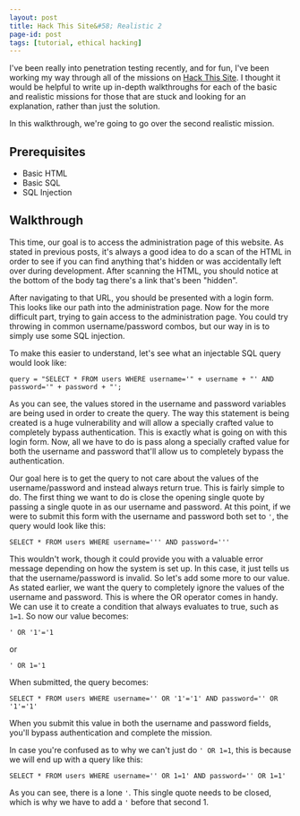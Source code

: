 ```yaml
---
layout: post
title: Hack This Site&#58; Realistic 2
page-id: post
tags: [tutorial, ethical hacking]
---
```


I've been really into penetration testing recently, and for fun, I've been working my way through all of the missions on [Hack This Site](https://www.hackthissite.org/). I thought it would be helpful to write up in-depth walkthroughs for each of the basic and realistic missions for those that are stuck and looking for an explanation, rather than just the solution.

In this walkthrough, we're going to go over the second realistic mission.

## Prerequisites

- Basic HTML
- Basic SQL
- SQL Injection

## Walkthrough

This time, our goal is to access the administration page of this website. As stated in previous posts, it's always a good idea to do a scan of the HTML in order to see if you can find anything that's hidden or was accidentally left over during development. After scanning the HTML, you should notice at the bottom of the body tag there's a link that's been "hidden".

After navigating to that URL, you should be presented with a login form. This looks like our path into the administration page. Now for the more difficult part, trying to gain access to the administration page. You could try throwing in common username/password combos, but our way in is to simply use some SQL injection.

To make this easier to understand, let's see what an injectable SQL query would look like:

`query = "SELECT * FROM users WHERE username='" + username + "' AND password='" + password + "';`

As you can see, the values stored in the username and password variables are being used in order to create the query. The way this statement is being created is a huge vulnerability and will allow a specially crafted value to completely bypass authentication. This is exactly what is going on with this login form. Now, all we have to do is pass along a specially crafted value for both the username and password that'll allow us to completely bypass the authentication. 

Our goal here is to get the query to not care about the values of the username/password and instead always return true. This is fairly simple to do. The first thing we want to do is close the opening single quote by passing a single quote in as our username and password. At this point, if we were to submit this form with the username and password both set to `'`, the query  would look like this:

`SELECT * FROM users WHERE username=''' AND password='''`

This wouldn't work, though it could provide you with a valuable error message depending on how the system is set up. In this case, it just tells us that the username/password is invalid. So let's add some more to our value. As stated earlier, we want the query to completely ignore the values of the username and password. This is where the OR operator comes in handy. We can use it to create a condition that always evaluates to true, such as `1=1`. So now our value becomes:

`' OR '1'='1`

or

`' OR 1='1`

When submitted, the query becomes:

`SELECT * FROM users WHERE username='' OR '1'='1' AND password='' OR '1'='1'`

When you submit this value in both the username and password fields, you'll bypass authentication and complete the mission.

In case you're confused as to why we can't just do `' OR 1=1`, this is because we will end up with a query like this:

`SELECT * FROM users WHERE username='' OR 1=1' AND password='' OR 1=1'`

As you can see, there is a lone `'`. This single quote needs to be closed, which is why we have to add a `'` before that second 1.